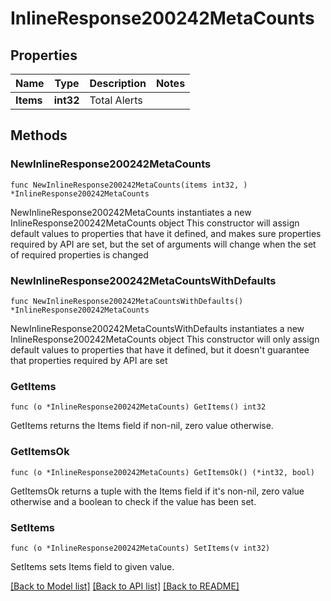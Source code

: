 # InlineResponse200242MetaCounts

## Properties

Name | Type | Description | Notes
------------ | ------------- | ------------- | -------------
**Items** | **int32** | Total Alerts | 

## Methods

### NewInlineResponse200242MetaCounts

`func NewInlineResponse200242MetaCounts(items int32, ) *InlineResponse200242MetaCounts`

NewInlineResponse200242MetaCounts instantiates a new InlineResponse200242MetaCounts object
This constructor will assign default values to properties that have it defined,
and makes sure properties required by API are set, but the set of arguments
will change when the set of required properties is changed

### NewInlineResponse200242MetaCountsWithDefaults

`func NewInlineResponse200242MetaCountsWithDefaults() *InlineResponse200242MetaCounts`

NewInlineResponse200242MetaCountsWithDefaults instantiates a new InlineResponse200242MetaCounts object
This constructor will only assign default values to properties that have it defined,
but it doesn't guarantee that properties required by API are set

### GetItems

`func (o *InlineResponse200242MetaCounts) GetItems() int32`

GetItems returns the Items field if non-nil, zero value otherwise.

### GetItemsOk

`func (o *InlineResponse200242MetaCounts) GetItemsOk() (*int32, bool)`

GetItemsOk returns a tuple with the Items field if it's non-nil, zero value otherwise
and a boolean to check if the value has been set.

### SetItems

`func (o *InlineResponse200242MetaCounts) SetItems(v int32)`

SetItems sets Items field to given value.



[[Back to Model list]](../README.md#documentation-for-models) [[Back to API list]](../README.md#documentation-for-api-endpoints) [[Back to README]](../README.md)


